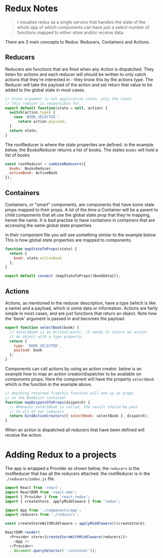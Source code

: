# Redux Notes

> I visualise redux as a single service that handles the state of the whole app of which components can have just a select number of functions mapped to either store and/or receive data.

There are 3 main concepts to Redux: Reducers, Containers and Actions.

## Reducers
Reducers are functions that are fired when any *Action* is dispatched. They listen for actions and each reducer will should be written to only catch actions that they're interested in - they know this by the actions type. The Reducer will take the payload of the action and set return that value to be added to the global state in most cases.

```js
// State argument is not application state, only the state
// this reducer is responsible for.
export default function(state = null, action) {
  switch(action.type) {
    case 'BOOK_SELECTED':
      return action.payload;
  }
  return state;
}
```

The rootReducer is where the state properties are defined. in the example below, the BooksReducer returns a list of books. The states `books` will hold a list of books

```js
const rootReducer = combineReducers({
  books: BooksReducer,
  activeBook: ActiveBook
});
```

## Containers
Containers, or "smart" components, are components that have some state props mapped to their props.
A lot of the time a Container will be a parent to child components that all use the global state prop that they're mapping, hense the name. It is bad practise to have containers in containers that are accessing the same global state properties

in their component file you will see something similar to the example below. This is how global state properties are mapped to components.

```js
function mapStateToProps(state) {
  return {
    book: state.activeBook
  };
}

export default connect (mapStateToProps)(BookDetail);
```

## Actions
Actions, as mentioned in the reducer description, have a type (which is like a name) and a payload, which is some data or information.
Actions are fairly simple in most cases, and are just functions that return an object. Note how the 'book' argument is passed in and becomes the payload.
```js
export function selectBook(book) {
  // selectBook is an ActionCreator, it needs to return an action
  // an object with a type property.
  return {
    type: 'BOOK_SELECTED',
    payload: book
  };
} 
```

Components can call actions by using an action creator. below is an example how to map an action creator/dispatcher to be available on components props.
Here the component will have the property `selectBook` which is the function in the example above.
```js
// Anything returned fromthis function will end up as props
// on the BookList container
function mapDispatchToProps(dispatch) {
  // Whenever selectBook is called, the result should be pass
  // to all of our reducers
  return bindActionCreators({ selectBook: selectBook }, dispatch);
}

```
When an action is dispatched all reducers that have been defined will receive the action.

# Adding Redux to a projects

The app is wrapped a Provider as shown below, the `reducers` is the rootReducer that has all the reducers attached. the rootReducer is in the `./reducers/index.js` file.
```js
import React from 'react';
import ReactDOM from 'react-dom';
import { Provider } from 'react-redux';
import { createStore, applyMiddleware } from 'redux';

import App from './components/app';
import reducers from './reducers';

const createStoreWithMiddleware = applyMiddleware()(createStore);

ReactDOM.render(
  <Provider store={createStoreWithMiddleware(reducers)}>
    <App />
  </Provider>
  , document.querySelector('.container'));
```
